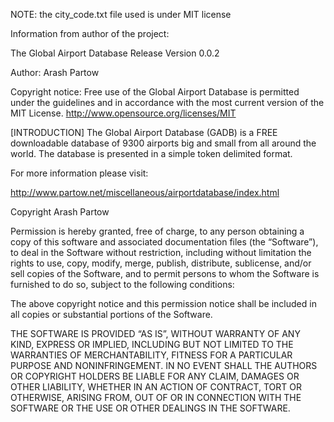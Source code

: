 NOTE: the city_code.txt file used is under MIT license

Information from author of the project:

The Global Airport Database
Release Version 0.0.2

Author: Arash Partow

Copyright notice:
Free use of the Global Airport Database is permitted under the
guidelines and in accordance with the most current version of
the MIT License.
http://www.opensource.org/licenses/MIT

[INTRODUCTION]
The Global Airport Database (GADB) is a FREE downloadable database of
9300 airports big and small from all around the world. The database is
presented in a simple token delimited format.

For more information please visit:

http://www.partow.net/miscellaneous/airportdatabase/index.html

Copyright Arash Partow

Permission is hereby granted, free of charge, to any person obtaining a copy of this software and associated documentation files (the “Software”), to deal in the Software without restriction, including without limitation the rights to use, copy, modify, merge, publish, distribute, sublicense, and/or sell copies of the Software, and to permit persons to whom the Software is furnished to do so, subject to the following conditions:

The above copyright notice and this permission notice shall be included in all copies or substantial portions of the Software.

THE SOFTWARE IS PROVIDED “AS IS”, WITHOUT WARRANTY OF ANY KIND, EXPRESS OR IMPLIED, INCLUDING BUT NOT LIMITED TO THE WARRANTIES OF MERCHANTABILITY, FITNESS FOR A PARTICULAR PURPOSE AND NONINFRINGEMENT. IN NO EVENT SHALL THE AUTHORS OR COPYRIGHT HOLDERS BE LIABLE FOR ANY CLAIM, DAMAGES OR OTHER LIABILITY, WHETHER IN AN ACTION OF CONTRACT, TORT OR OTHERWISE, ARISING FROM, OUT OF OR IN CONNECTION WITH THE SOFTWARE OR THE USE OR OTHER DEALINGS IN THE SOFTWARE.
